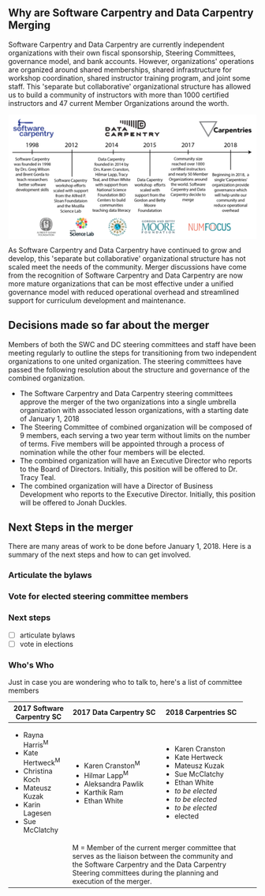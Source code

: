 ## Why are Software Carpentry and Data Carpentry Merging
Software Carpentry and Data Carpentry are currently independent organizations with their own fiscal sponsorship, Steering Committees, governance model, and bank accounts. However,   organizations' operations are organized around shared memberships, shared infrastructure for workshop coordination, shared instructor training program, and joint some staff. This 'separate but collaborative' organizational structure has allowed us to build a community of instructors with more than 1000 certified instructors and 47 current Member Organizations around the worth. 


<img src="https://github.com/raynamharris/SWC_blogs/blob/master/SWCDChistory-01.png" width="800px" align="middle"/>

As Software Carpentry and Data Carpentry have continued to grow and develop, this 'separate but collaborative' organizational structure has not scaled meet the needs of the community. Merger discussions have come from the recognition of Software Carpentry and Data Carpentry are now more mature organizations that can be most effective under a unified governance model with reduced operational overhead and streamlined support for curriculum development and maintenance. 

## Decisions made so far about the merger
Members of both the SWC and DC steering committees and staff have been meeting regularly to outline the steps for transitioning from two independent organizations to one united organization. The steering committees have passed the following resolution about the structure and governance of the combined organization. 
- The Software Carpentry and Data Carpentry steering committees approve the merger of the two organizations into a single umbrella organization with associated lesson organizations, with a starting date of January 1, 2018
- The Steering Committee of combined organization will be composed of 9 members, each serving a two year term without limits on the number of terms. Five members will be appointed through a process of nomination  while the other four members will be elected.
- The combined organization will have an Executive Director who reports to the Board of Directors. Initially, this position will be offered to Dr. Tracy Teal.
- The combined organization will have a Director of Business Development who reports to the Executive Director. Initially, this position will be offered to Jonah Duckles. 



## Next Steps in the merger
There are many areas of work to be done before January 1, 2018. Here is a summary of the next steps and how to can get involved. 

### Articulate the bylaws

### Vote for elected steering committee members

### Next steps
- [ ] articulate bylaws
- [ ] vote in elections 

### Who's Who
Just in case you are wondering who to talk to, here's a list of committee members

| 2017 Software Carpentry SC | 2017 Data Carpentry SC |  2018 Carpentries SC
| ------------- |-------------| -----|
| <ul><li>Rayna Harris<sup>M</sup></li><li>Kate Hertweck<sup>M</sup></li><li>Christina Koch</li><li>Mateusz Kuzak</li><li>Karin Lagesen</li><li>Sue McClatchy</li></ul>| <ul><li>Karen Cranston<sup>M</sup></li><li>Hilmar Lapp<sup>M</sup></li><li>Aleksandra Pawlik</li><li>Karthik Ram</li><li>Ethan White</li></ul> | <ul><li>Karen Cranston</li><li>Kate Hertweck</li><li>Mateusz Kuzak</li><li>Sue McClatchy</li><li>Ethan White</li><li>*to be elected*</li><li>*to be elected*</li><li>*to be elected*</li><li>elected</li></ul> |
| <td colspan=2> M = Member of the current merger committee that serves as the liaison between the community and the Software Carpentry and the Data Carpentry Steering committees during the planning and execution of the merger. |




